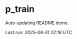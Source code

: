 # p_train

Auto-updating README demo.

<!--START_SECTION:status-->
_Last run: 2025-08-31 22:18 UTC_
<!--END_SECTION:status-->















































































































































































































































































